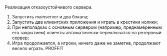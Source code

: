 Реализация отказоустойчивого сервера.
1. Запустить mainserver и два бэкапа;
2. Запустить два клиентских приложения и играть в крестики нолики;
3. При неполадках с основным сервером (например, преднамеренным его закрытием) клиенты автоматически переключатся на резервный сервер;
4. Игра продолжается, а игроки, ничего даже не заметив, продолжают весело играть.
   PROFFIT

